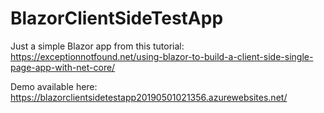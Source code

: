 # BlazorClientSideTestApp
Just a simple Blazor app from this tutorial: <br >
https://exceptionnotfound.net/using-blazor-to-build-a-client-side-single-page-app-with-net-core/

Demo available here: <br >
https://blazorclientsidetestapp20190501021356.azurewebsites.net/
